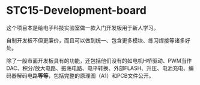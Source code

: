 # STC15-Development-board
这个项目本是给电子科技实验室做一款入门开发板用于新人学习。

自制开发板不但更廉价，而且可以做到统一、包含更多模块、练习焊接等诸多好处。

除了一般市面开发板具有的功能，还包括他们没有的如电机H桥驱动、PWM当作DAC、积分/放大电路、振荡电路、电平转换、外部FLASH、升压、电池充电、编码器解码电路**等等**，包括完整的原理图（A1）和PCB文件公开。

